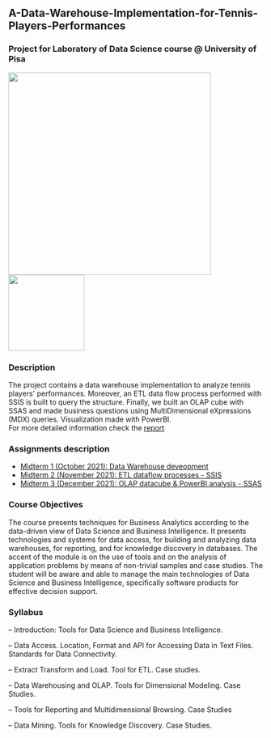 ## A-Data-Warehouse-Implementation-for-Tennis-Players-Performances
### Project for Laboratory of Data Science course @ University of Pisa

<img width = 400px src="https://datasagar.com/illionso_awesome/2015/03/datawarehouse1.png">  <img width=150px src="https://www.plan4res.eu/wp-content/uploads/2018/02/University-of-Pisa-Italy.png" />

### Description
The project contains a data warehouse implementation to analyze tennis players' performances. Moreover, an ETL data flow process performed with SSIS is built to query the structure. Finally, we built an OLAP cube with SSAS and made business questions using MultiDimensional eXpressions (MDX) queries. Visualization made with PowerBI. \
For more detailed information check the [report](https://github.com/francescogemignani/Laboratory-of-Data-Science/blob/main/LDS_files_Group_08/report.pdf)

### Assignments description
- [Midterm 1 (October 2021): Data Warehouse deveopment](https://github.com/francescogemignani/DW-Implementation-for-Tennis-Players-Performances/blob/main/LDS_01_Group_08/lds_project_2021_part_1.pdf)
- [Midterm 2 (November 2021): ETL dataflow processes - SSIS](https://github.com/francescogemignani/DW-Implementation-for-Tennis-Players-Performances/blob/main/LDS_02_Group_08/lds_project_2021_part_2.pdf)
- [Midterm 3 (December 2021): OLAP datacube & PowerBI analysis - SSAS](https://github.com/francescogemignani/DW-Implementation-for-Tennis-Players-Performances/blob/main/LDS_03_Group_08/lds_project_2021_part_3.pdf)


### Course Objectives
The course presents techniques for Business Analytics according to the data-driven
view of Data Science and Business Intelligence. It presents technologies and systems
for data access, for building and analyzing data warehouses, for reporting, and for
knowledge discovery in databases. The accent of the module is on the use of tools
and on the analysis of application problems by means of non-trivial samples and case
studies. The student will be aware and able to manage the main technologies of
Data Science and Business Intelligence, specifically software products for effective
decision support.

### Syllabus
– Introduction: Tools for Data Science and Business Intelligence.

– Data Access. Location, Format and API for Accessing Data in Text Files.
Standards for Data Connectivity.

– Extract Transform and Load. Tool for ETL. Case studies.

– Data Warehousing and OLAP. Tools for Dimensional Modeling. Case Studies.

– Tools for Reporting and Multidimensional Browsing. Case Studies

– Data Mining. Tools for Knowledge Discovery. Case Studies.
